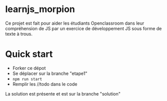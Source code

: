 # learnjs_morpion
Ce projet est fait pour aider les étudiants Openclassroom dans leur compréhension de JS par un exercice de développement JS sous forme de texte à trous.

# Quick start 
- Forker ce dépot
- Se déplacer sur la branche "etape1"
- `npm run start`
- Remplir les //todo dans le code

La solution est présente et est sur la branche "solution"
